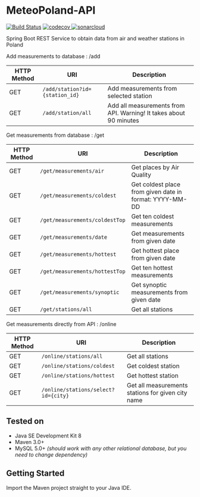 # MeteoPoland-API
[![Build Status](https://travis-ci.org/eninja/MeteoPoland-API.svg?branch=master)](https://travis-ci.org/eninja/MeteoPoland-API)
[![codecov](https://codecov.io/gh/eninja/MeteoPoland-API/branch/master/graph/badge.svg)](https://codecov.io/gh/eninja/MeteoPoland-API)[
![sonarcloud](https://sonarcloud.io/api/project_badges/measure?project=pl.eninja%3Ameteo-poland&metric=alert_status)](https://sonarcloud.io/dashboard?id=pl.eninja%3Ameteo-poland)


Spring Boot REST Service to obtain data from air and weather stations in Poland

Add measurements to database : /add

| HTTP Method | URI |Description |
| --- | --- | --- |
| GET | `/add/station?id={station_id}` | Add measurements from selected station |
| GET | `/add/station/all` | Add all measurements from API. Warning! It takes about 90 minutes |

Get measurements from database : /get

| HTTP Method | URI |Description |
| --- | --- | --- |
| GET | `/get/measurements/air` | Get places by Air Quality |
| GET | `/get/measurements/coldest` | Get coldest place from given date in format: YYYY-MM-DD |
| GET | `/get/measurements/coldestTop` | Get ten coldest measurements|
| GET | `/get/measurements/date` | Get measurements from given date|
| GET | `/get/measurements/hottest` | Get hottest place from given date|
| GET | `/get/measurements/hottestTop` | Get ten hottest measurements|
| GET | `/get/measurements/synoptic` | Get synoptic measurements from given date|
| GET | `/get/stations/all` | Get all stations |

Get measurements directly from API : /online

| HTTP Method | URI |Description |
| --- | --- | --- |
| GET | `/online/stations/all` |  Get all stations|
| GET | `/online/stations/coldest` |  Get coldest station|
| GET | `/online/stations/hottest` |  Get hottest station|
| GET | `/online/stations/select?id={city}` | Get all measurements stations for given city name|

## Tested on

- Java SE Development Kit 8
- Maven 3.0+
- MySQL 5.0+ _(should work with any other relational database, but you need to change dependency)_


## Getting Started

Import the Maven project straight to your Java IDE.
